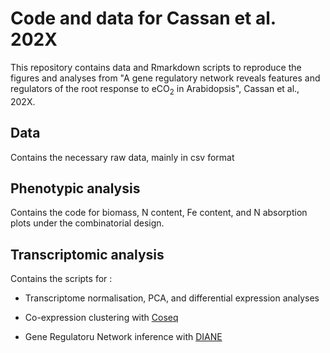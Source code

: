 # Code and data for Cassan et al. 202X


This repository contains data and Rmarkdown scripts to reproduce the figures and analyses from "A gene regulatory network reveals features and regulators of the root response to eCO$_2$ in Arabidopsis", Cassan et al., 202X.


## Data

Contains the necessary raw data, mainly in csv format

## Phenotypic analysis

Contains the code for biomass, N content, Fe content, and N absorption plots under the combinatorial design.

## Transcriptomic analysis

Contains the scripts for : 

+ Transcriptome normalisation, PCA, and differential expression analyses

+ Co-expression clustering with [Coseq](https://www.bioconductor.org/packages/release/bioc/html/coseq.html)

+ Gene Regulatoru Network inference with [DIANE](https://oceanecsn.github.io/DIANE/)
